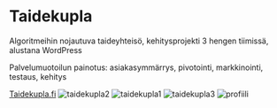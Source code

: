 # Taidekupla
Algoritmeihin nojautuva taideyhteisö, kehitysprojekti 3 hengen tiimissä, alustana WordPress

Palvelumuotoilun painotus: asiakasymmärrys, pivotointi, markkinointi, testaus, kehitys

[Taidekupla.fi](https://www.taidekupla.fi/)
![taidekupla2](https://github.com/user-attachments/assets/322ee75e-afb3-4a62-ab62-b17da68679b7)
![taidekupla1](https://github.com/user-attachments/assets/3eaac8b4-979e-4160-b229-4ac4b8439e6a)
![taidekupla3](https://github.com/user-attachments/assets/80ad526a-2148-45c1-9698-a5e9c63261b9)
![profiili](https://github.com/user-attachments/assets/cf2fc2a8-a875-4eed-a81d-bd5f14c08d5b)
